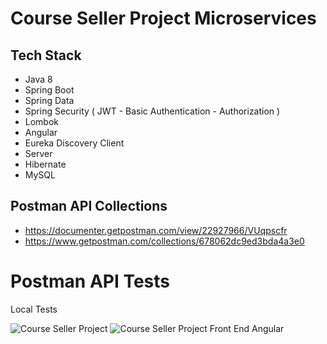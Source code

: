 # Course Seller Project Microservices

## Tech Stack

- Java 8
- Spring Boot
- Spring Data
- Spring Security ( JWT - Basic Authentication - Authorization )
- Lombok
- Angular
- Eureka Discovery Client
- Server
- Hibernate
- MySQL


## Postman API Collections
- https://documenter.getpostman.com/view/22927966/VUqpscfr
- https://www.getpostman.com/collections/678062dc9ed3bda4a3e0

# Postman API Tests

Local Tests

![Course Seller Project](https://user-images.githubusercontent.com/17224549/186480510-681a8b31-009d-4658-821d-59f7684d5124.gif)
![Course Seller Project Front End Angular](https://user-images.githubusercontent.com/17224549/186480522-8d23f81e-b661-4c5f-bf47-68d9dff6c881.gif)






```
